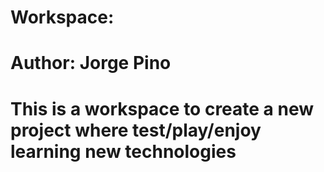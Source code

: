 # Workspace: 

# Author: Jorge Pino

# This is a workspace to create a new project where test/play/enjoy learning new technologies
